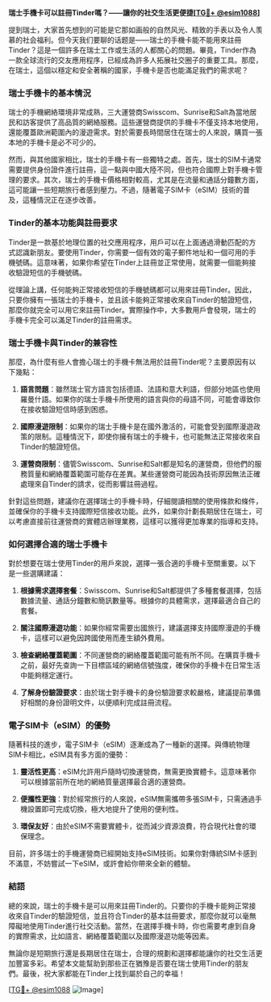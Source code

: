 **瑞士手機卡可以註冊Tinder嗎？——讓你的社交生活更便捷[[TG💪+ @esim1088](https://t.me/s/esim1088)]**

提到瑞士，大家首先想到的可能是它那如画般的自然风光、精致的手表以及令人羡慕的社会福利。但今天我们要聊的话题是——瑞士的手機卡能不能用來註冊Tinder？這是一個許多在瑞士工作或生活的人都關心的問題。畢竟，Tinder作為一款全球流行的交友應用程序，已經成為許多人拓展社交圈子的重要工具。那麼，在瑞士，這個以穩定和安全著稱的國家，手機卡是否也能滿足我們的需求呢？

### **瑞士手機卡的基本情況**

瑞士的手機網絡環境非常成熟，三大運營商Swisscom、Sunrise和Salt為當地居民和訪客提供了高品質的網絡服務。這些運營商提供的手機卡不僅支持本地使用，還能覆蓋歐洲範圍內的漫遊需求。對於需要長時間居住在瑞士的人來說，購買一張本地的手機卡是必不可少的。

然而，與其他國家相比，瑞士的手機卡有一些獨特之處。首先，瑞士的SIM卡通常需要提供身份證件進行註冊，這一點與中國大陸不同，但也符合國際上對手機卡管理的要求。其次，瑞士的手機卡價格相對較高，尤其是在流量和通話分鐘數方面，這可能讓一些短期旅行者感到壓力。不過，隨著電子SIM卡（eSIM）技術的普及，這種情況正在逐步改善。

### **Tinder的基本功能與註冊要求**

Tinder是一款基於地理位置的社交應用程序，用戶可以在上面通過滑動匹配的方式認識新朋友。要使用Tinder，你需要一個有效的電子郵件地址和一個可用的手機號碼。這意味著，如果你希望在Tinder上註冊並正常使用，就需要一個能夠接收驗證短信的手機號碼。

從理論上講，任何能夠正常接收短信的手機號碼都可以用來註冊Tinder。因此，只要你擁有一張瑞士的手機卡，並且該卡能夠正常接收來自Tinder的驗證短信，那麼你就完全可以用它來註冊Tinder。實際操作中，大多數用戶會發現，瑞士的手機卡完全可以滿足Tinder的註冊需求。

### **瑞士手機卡與Tinder的兼容性**

那麼，為什麼有些人會擔心瑞士的手機卡無法用於註冊Tinder呢？主要原因有以下幾點：

1. **語言問題**：雖然瑞士官方語言包括德語、法語和意大利語，但部分地區也使用羅曼什語。如果你的瑞士手機卡所使用的語言與你的母語不同，可能會導致你在接收驗證短信時感到困惑。
   
2. **國際漫遊限制**：如果你的瑞士手機卡是在國外激活的，可能會受到國際漫遊政策的限制。這種情況下，即使你擁有瑞士的手機卡，也可能無法正常接收來自Tinder的驗證短信。

3. **運營商限制**：儘管Swisscom、Sunrise和Salt都是知名的運營商，但他們的服務質量和網絡覆蓋範圍可能存在差異。某些運營商可能因為技術原因無法正確處理來自Tinder的請求，從而影響註冊過程。

針對這些問題，建議你在選擇瑞士的手機卡時，仔細閱讀相關的使用條款和條件，並確保你的手機卡支持國際短信接收功能。此外，如果你計劃長期居住在瑞士，可以考慮直接前往運營商的實體店辦理業務，這樣可以獲得更加專業的指導和支持。

### **如何選擇合適的瑞士手機卡**

對於想要在瑞士使用Tinder的用戶來說，選擇一張合適的手機卡至關重要。以下是一些選購建議：

1. **根據需求選擇套餐**：Swisscom、Sunrise和Salt都提供了多種套餐選擇，包括數據流量、通話分鐘數和簡訊數量等。根據你的具體需求，選擇最適合自己的套餐。

2. **關注國際漫遊功能**：如果你經常需要出國旅行，建議選擇支持國際漫遊的手機卡，這樣可以避免因跨國使用而產生額外費用。

3. **檢查網絡覆蓋範圍**：不同運營商的網絡覆蓋範圍可能有所不同。在購買手機卡之前，最好先查詢一下目標區域的網絡信號強度，確保你的手機卡在日常生活中能夠穩定運行。

4. **了解身份驗證要求**：由於瑞士對手機卡的身份驗證要求較嚴格，建議提前準備好相關的身份證明文件，以便順利完成註冊流程。

### **電子SIM卡（eSIM）的優勢**

隨著科技的進步，電子SIM卡（eSIM）逐漸成為了一種新的選擇。與傳統物理SIM卡相比，eSIM具有多方面的優勢：

1. **靈活性更高**：eSIM允許用戶隨時切換運營商，無需更換實體卡。這意味著你可以根據當前所在地的網絡質量選擇最合適的運營商。

2. **便攜性更強**：對於經常旅行的人來說，eSIM無需攜帶多張SIM卡，只需通過手機設置即可完成切換，極大地提升了使用的便利性。

3. **環保友好**：由於eSIM不需要實體卡，從而減少資源浪費，符合現代社會的環保理念。

目前，許多瑞士的手機運營商已經開始支持eSIM技術。如果你對傳統SIM卡感到不滿意，不妨嘗試一下eSIM，或許會給你帶來全新的體驗。

### **結語**

總的來說，瑞士的手機卡是可以用來註冊Tinder的。只要你的手機卡能夠正常接收來自Tinder的驗證短信，並且符合Tinder的基本註冊要求，那麼你就可以毫無障礙地使用Tinder進行社交活動。當然，在選擇手機卡時，你也需要考慮到自身的實際需求，比如語言、網絡覆蓋範圍以及國際漫遊功能等因素。

無論你是短期旅行還是長期居住在瑞士，合理的規劃和選擇都能讓你的社交生活更加豐富多彩。希望本文能幫助到那些正在猶豫是否要在瑞士使用Tinder的朋友們。最後，祝大家都能在Tinder上找到屬於自己的幸福！

[[TG💪+ @esim1088](https://t.me/s/esim1088) ![Image](https://i.postimg.cc/4NQfJmqS/Snipaste-2025-05-13-00-14-12.png)]